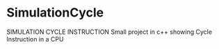 # SimulationCycle

SIMULATION CYCLE INSTRUCTION
Small project in c++ showing Cycle Instruction in a CPU
